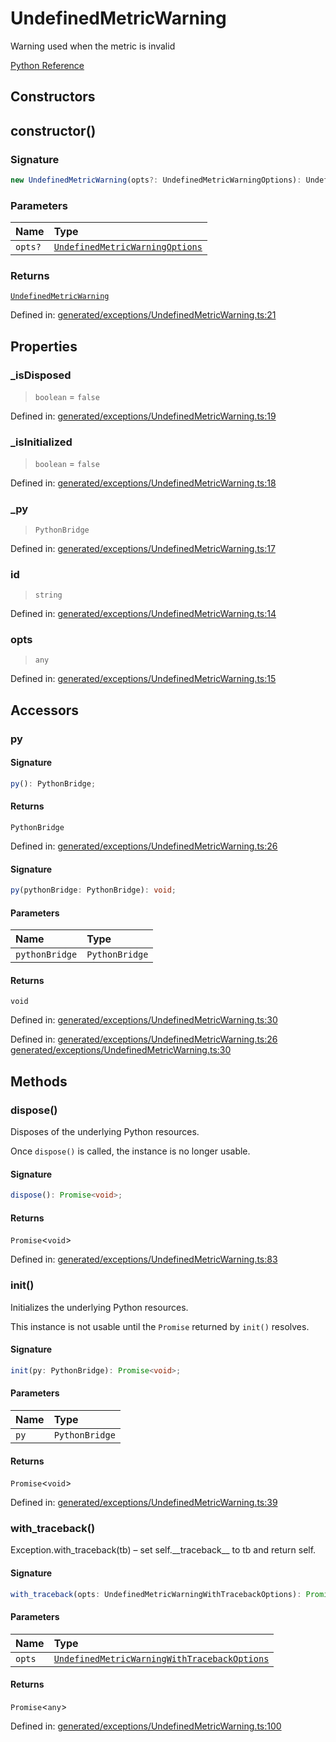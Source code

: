 # UndefinedMetricWarning

Warning used when the metric is invalid

[Python Reference](https://scikit-learn.org/stable/modules/generated/sklearn.exceptions.UndefinedMetricWarning.html)

## Constructors

## constructor()

### Signature

```ts
new UndefinedMetricWarning(opts?: UndefinedMetricWarningOptions): UndefinedMetricWarning;
```

### Parameters

| Name | Type |
| :------ | :------ |
| `opts?` | [`UndefinedMetricWarningOptions`](../interfaces/UndefinedMetricWarningOptions.md) |

### Returns

[`UndefinedMetricWarning`](UndefinedMetricWarning.md)

Defined in:  [generated/exceptions/UndefinedMetricWarning.ts:21](https://github.com/transitive-bullshit/scikit-learn-ts/blob/122b3c0/packages/sklearn/src/generated/exceptions/UndefinedMetricWarning.ts#L21)

## Properties

### \_isDisposed

> `boolean`  = `false`

Defined in:  [generated/exceptions/UndefinedMetricWarning.ts:19](https://github.com/transitive-bullshit/scikit-learn-ts/blob/122b3c0/packages/sklearn/src/generated/exceptions/UndefinedMetricWarning.ts#L19)

### \_isInitialized

> `boolean`  = `false`

Defined in:  [generated/exceptions/UndefinedMetricWarning.ts:18](https://github.com/transitive-bullshit/scikit-learn-ts/blob/122b3c0/packages/sklearn/src/generated/exceptions/UndefinedMetricWarning.ts#L18)

### \_py

> `PythonBridge`

Defined in:  [generated/exceptions/UndefinedMetricWarning.ts:17](https://github.com/transitive-bullshit/scikit-learn-ts/blob/122b3c0/packages/sklearn/src/generated/exceptions/UndefinedMetricWarning.ts#L17)

### id

> `string`

Defined in:  [generated/exceptions/UndefinedMetricWarning.ts:14](https://github.com/transitive-bullshit/scikit-learn-ts/blob/122b3c0/packages/sklearn/src/generated/exceptions/UndefinedMetricWarning.ts#L14)

### opts

> `any`

Defined in:  [generated/exceptions/UndefinedMetricWarning.ts:15](https://github.com/transitive-bullshit/scikit-learn-ts/blob/122b3c0/packages/sklearn/src/generated/exceptions/UndefinedMetricWarning.ts#L15)

## Accessors

### py

#### Signature

```ts
py(): PythonBridge;
```

#### Returns

`PythonBridge`

Defined in:  [generated/exceptions/UndefinedMetricWarning.ts:26](https://github.com/transitive-bullshit/scikit-learn-ts/blob/122b3c0/packages/sklearn/src/generated/exceptions/UndefinedMetricWarning.ts#L26)

#### Signature

```ts
py(pythonBridge: PythonBridge): void;
```

#### Parameters

| Name | Type |
| :------ | :------ |
| `pythonBridge` | `PythonBridge` |

#### Returns

`void`

Defined in:  [generated/exceptions/UndefinedMetricWarning.ts:30](https://github.com/transitive-bullshit/scikit-learn-ts/blob/122b3c0/packages/sklearn/src/generated/exceptions/UndefinedMetricWarning.ts#L30)

Defined in:  [generated/exceptions/UndefinedMetricWarning.ts:26](https://github.com/transitive-bullshit/scikit-learn-ts/blob/122b3c0/packages/sklearn/src/generated/exceptions/UndefinedMetricWarning.ts#L26) [generated/exceptions/UndefinedMetricWarning.ts:30](https://github.com/transitive-bullshit/scikit-learn-ts/blob/122b3c0/packages/sklearn/src/generated/exceptions/UndefinedMetricWarning.ts#L30)

## Methods

### dispose()

Disposes of the underlying Python resources.

Once `dispose()` is called, the instance is no longer usable.

#### Signature

```ts
dispose(): Promise<void>;
```

#### Returns

`Promise`\<`void`\>

Defined in:  [generated/exceptions/UndefinedMetricWarning.ts:83](https://github.com/transitive-bullshit/scikit-learn-ts/blob/122b3c0/packages/sklearn/src/generated/exceptions/UndefinedMetricWarning.ts#L83)

### init()

Initializes the underlying Python resources.

This instance is not usable until the `Promise` returned by `init()` resolves.

#### Signature

```ts
init(py: PythonBridge): Promise<void>;
```

#### Parameters

| Name | Type |
| :------ | :------ |
| `py` | `PythonBridge` |

#### Returns

`Promise`\<`void`\>

Defined in:  [generated/exceptions/UndefinedMetricWarning.ts:39](https://github.com/transitive-bullshit/scikit-learn-ts/blob/122b3c0/packages/sklearn/src/generated/exceptions/UndefinedMetricWarning.ts#L39)

### with\_traceback()

Exception.with\_traceback(tb) – set self.\_\_traceback\_\_ to tb and return self.

#### Signature

```ts
with_traceback(opts: UndefinedMetricWarningWithTracebackOptions): Promise<any>;
```

#### Parameters

| Name | Type |
| :------ | :------ |
| `opts` | [`UndefinedMetricWarningWithTracebackOptions`](../interfaces/UndefinedMetricWarningWithTracebackOptions.md) |

#### Returns

`Promise`\<`any`\>

Defined in:  [generated/exceptions/UndefinedMetricWarning.ts:100](https://github.com/transitive-bullshit/scikit-learn-ts/blob/122b3c0/packages/sklearn/src/generated/exceptions/UndefinedMetricWarning.ts#L100)
